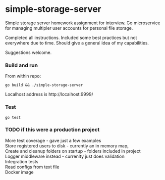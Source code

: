 # simple-storage-server
Simple storage server homework assignment for interview. Go microservice for managing multipler user accounts for personal file storage. 

Completed all instructions. Included some best practices but not everywhere due to time. Should give a general idea of my capabilities.

Suggestions welcome.

### Build and run
From within repo:
```
go build && ./simple-storage-server
```
Localhost address is http://localhost:9999/

### Test
```
go test
```

### TODO if this were a production project
More test coverage - gave just a few examples<br>
Store registered users to disk - currently an in memory map, <br>
Create and cleanup folders on startup - folders included in project<br>
Logger middleware instead - currenlty just does validation<br>
Integration tests<br>
Read configs from text file<br>
Docker image<br>